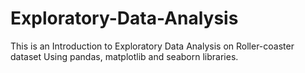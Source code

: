 # Exploratory-Data-Analysis
This is an Introduction to Exploratory Data Analysis on Roller-coaster dataset Using pandas, matplotlib and seaborn libraries.
